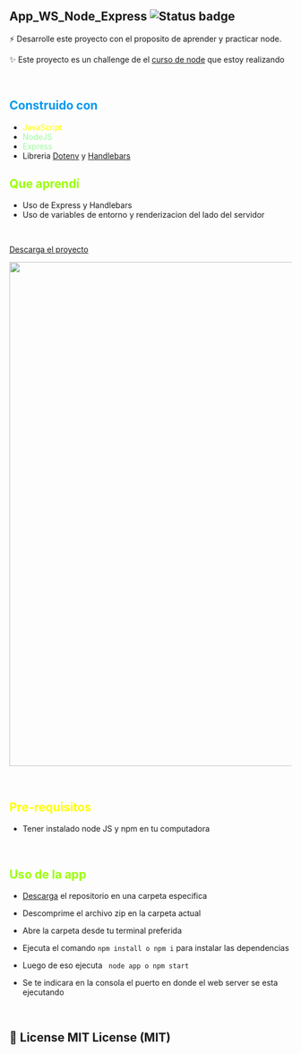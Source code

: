 ## App_WS_Node_Express ![Status badge](https://img.shields.io/badge/status-Finished-green)

⚡️ Desarrolle este proyecto con el proposito de aprender y practicar node.

✨ Este proyecto es un challenge de el [curso de node](https://www.udemy.com/course/node-de-cero-a-experto/) que estoy realizando

&nbsp;

## <span style="color:#09e; font-weight:bold;">Construido con</span>


- <span style="color:#ff0;">JavaScript</span>
- <span style="color:#9f9">NodeJS</span>
- <span style="color:#9f9">Express</span>
- Libreria [Dotenv](https://www.npmjs.com/package/dotenv) y [Handlebars](https://github.com/handlebars-lang/handlebars.js)

## <span style="color:#9f0; font-weight:bold;">Que aprendí</span>

- Uso de Express y Handlebars
- Uso de variables de entorno y renderizacion del lado del servidor
  
&nbsp;

[Descarga el proyecto](https://github.com/DaveAdbeel/App_WS_Node_Express/archive/refs/heads/main.zip)

<img style='width:900px' src="https://repository-images.githubusercontent.com/514893161/7daf03d0-da2d-4793-9561-ffe957d32a6f"></img>


&nbsp;

## <span style="color:#ff0; font-weight:bold;">Pre-requisitos</span>

- Tener instalado node JS y npm en tu computadora

&nbsp;

## <span style="color:#9f0; font-weight:bold;">Uso de la app</span>

- [Descarga](https://github.com/DaveAdbeel/App_de_clima_NodeJS/archive/refs/heads/master.zip) el repositorio en una carpeta especifica

- Descomprime el archivo zip en la carpeta actual

- Abre la carpeta desde tu terminal preferida

- Ejecuta el comando <code>npm install o npm i</code> para instalar las dependencias

- Luego de eso ejecuta <code> node app o npm start </code>

- Se te indicara en la consola el puerto en donde el web server se esta ejecutando 
  
&nbsp;

## 🧾 License MIT License (MIT)